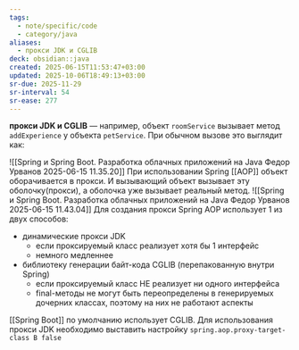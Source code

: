 ```yaml
---
tags:
  - note/specific/code
  - category/java
aliases:
  - прокси JDK и CGLIB
deck: obsidian::java
created: 2025-06-15T11:53:47+03:00
updated: 2025-10-06T18:49:13+03:00
sr-due: 2025-11-29
sr-interval: 54
sr-ease: 277
---
```


**прокси JDK и CGLIB**
—
например, объект `roomService` вызывает метод `addExperience` у объекта `petService`. При обычном вызове это выглядит как:

![[Spring и Spring Boot. Разработка облачных приложений на Java Федор Урванов 2025-06-15 11.35.20]]
При использовании Spring [[AOP]] объект оборачивается в прокси. И вызывающий объект вызывает эту оболочку(прокси), а оболочка уже вызывает реальный метод.
![[Spring и Spring Boot. Разработка облачных приложений на Java Федор Урванов 2025-06-15 11.43.04]]
Для создания прокси Spring AOP использует 1 из двух способов:
- динамические прокси JDK
	- если проксируемый класс реализует хотя бы 1 интерфейс
	- немного медленнее
- библиотеку генерации байт-кода CGLIB (перепакованную внутри Spring)
	- если проксируемый класс НЕ реализует ни одного интерфейса
	- final-методы не могут быть переопределены в генерируемых дочерних классах, поэтому на них не работают аспекты

[[Spring Boot]] по умолчанию использует CGLIB. Для использования прокси JDK необходимо выставить настройку `spring.aop.proxy-target-class B false`
